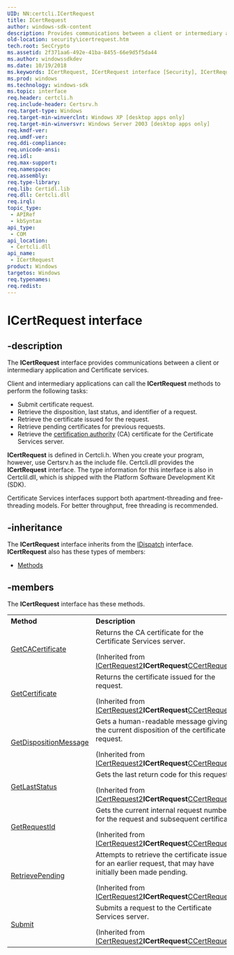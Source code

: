 ```yaml
---
UID: NN:certcli.ICertRequest
title: ICertRequest
author: windows-sdk-content
description: Provides communications between a client or intermediary application and Certificate services.
old-location: security\icertrequest.htm
tech.root: SecCrypto
ms.assetid: 2f371aa6-492e-41ba-8455-66e9d5f5da44
ms.author: windowssdkdev
ms.date: 10/19/2018
ms.keywords: ICertRequest, ICertRequest interface [Security], ICertRequest interface [Security],described, _certsrv_icertrequest, certcli/ICertRequest, security.icertrequest
ms.prod: windows
ms.technology: windows-sdk
ms.topic: interface
req.header: certcli.h
req.include-header: Certsrv.h
req.target-type: Windows
req.target-min-winverclnt: Windows XP [desktop apps only]
req.target-min-winversvr: Windows Server 2003 [desktop apps only]
req.kmdf-ver: 
req.umdf-ver: 
req.ddi-compliance: 
req.unicode-ansi: 
req.idl: 
req.max-support: 
req.namespace: 
req.assembly: 
req.type-library: 
req.lib: Certidl.lib
req.dll: Certcli.dll
req.irql: 
topic_type:
 - APIRef
 - kbSyntax
api_type:
 - COM
api_location:
 - Certcli.dll
api_name:
 - ICertRequest
product: Windows
targetos: Windows
req.typenames: 
req.redist: 
---
```


# ICertRequest interface


## -description


The <b>ICertRequest</b> interface provides communications between a client or intermediary application and Certificate services.

Client and intermediary applications can call the  <b>ICertRequest</b> methods to perform the following tasks:<ul>
<li>Submit certificate request.</li>
<li>Retrieve the disposition, last status, and identifier of a request.</li>
<li>Retrieve the certificate issued for the request.</li>
<li>Retrieve pending certificates for previous requests.</li>
<li>Retrieve the <a href="https://msdn.microsoft.com/db46def4-bfdc-4801-a57d-d568e94a2dbb">certification authority</a> (CA) certificate for the Certificate Services server.</li>
</ul>


<b>ICertRequest</b> is defined in Certcli.h. When you create your program, however, use Certsrv.h as the include file. Certcli.dll provides the <b>ICertRequest</b> interface. The type information for this interface is also in Certclil.dll, which is shipped with the Platform Software Development Kit (SDK).

Certificate Services interfaces support both apartment-threading and free-threading models. For better throughput, free threading is recommended.


## -inheritance

The <b xmlns:loc="http://microsoft.com/wdcml/l10n">ICertRequest</b> interface inherits from the <a href="ebbff4bc-36b2-4861-9efa-ffa45e013eb5">IDispatch</a> interface. <b>ICertRequest</b> also has these types of members:
<ul>
<li><a href="https://docs.microsoft.com/">Methods</a></li>
</ul>

## -members

The <b>ICertRequest</b> interface has these methods.
<table class="members" id="memberListMethods">
<tr>
<th align="left" width="37%">Method</th>
<th align="left" width="63%">Description</th>
</tr>
<tr data="inherited;">
<td align="left" width="37%">
<a href="https://msdn.microsoft.com/711fdcec-0a07-4559-a577-1eb73053dd38">GetCACertificate</a>
</td>
<td align="left" width="63%">
Returns the CA certificate for the Certificate Services server.</p> (Inherited from <a href="https://msdn.microsoft.com/8587a682-27a5-4f26-b4bb-7088e4e5d8d3">ICertRequest2</a><b>ICertRequest</b><a href="https://msdn.microsoft.com/8587a682-27a5-4f26-b4bb-7088e4e5d8d3">CCertRequest</a>)</td>
</tr>
<tr data="inherited;">
<td align="left" width="37%">
<a href="https://msdn.microsoft.com/ba8fc725-c376-4e66-8417-777ce13f2954">GetCertificate</a>
</td>
<td align="left" width="63%">
Returns the certificate issued for the request.</p> (Inherited from <a href="https://msdn.microsoft.com/8587a682-27a5-4f26-b4bb-7088e4e5d8d3">ICertRequest2</a><b>ICertRequest</b><a href="https://msdn.microsoft.com/8587a682-27a5-4f26-b4bb-7088e4e5d8d3">CCertRequest</a>)</td>
</tr>
<tr data="inherited;">
<td align="left" width="37%">
<a href="https://msdn.microsoft.com/c3639cf6-c70f-4f15-a0ed-e60abe2955cb">GetDispositionMessage</a>
</td>
<td align="left" width="63%">
Gets a human-readable message giving the current disposition of the certificate request.</p> (Inherited from <a href="https://msdn.microsoft.com/8587a682-27a5-4f26-b4bb-7088e4e5d8d3">ICertRequest2</a><b>ICertRequest</b><a href="https://msdn.microsoft.com/8587a682-27a5-4f26-b4bb-7088e4e5d8d3">CCertRequest</a>)</td>
</tr>
<tr data="inherited;">
<td align="left" width="37%">
<a href="https://msdn.microsoft.com/ebe5cfa7-6bfd-4454-9272-64e3b1bf0ae2">GetLastStatus</a>
</td>
<td align="left" width="63%">
Gets the last return code for this request.</p> (Inherited from <a href="https://msdn.microsoft.com/8587a682-27a5-4f26-b4bb-7088e4e5d8d3">ICertRequest2</a><b>ICertRequest</b><a href="https://msdn.microsoft.com/8587a682-27a5-4f26-b4bb-7088e4e5d8d3">CCertRequest</a>)</td>
</tr>
<tr data="inherited;">
<td align="left" width="37%">
<a href="https://msdn.microsoft.com/bb808834-7083-4b14-bce7-96b6fef242cc">GetRequestId</a>
</td>
<td align="left" width="63%">
Gets the current internal request number for the request and subsequent certificate.</p> (Inherited from <a href="https://msdn.microsoft.com/8587a682-27a5-4f26-b4bb-7088e4e5d8d3">ICertRequest2</a><b>ICertRequest</b><a href="https://msdn.microsoft.com/8587a682-27a5-4f26-b4bb-7088e4e5d8d3">CCertRequest</a>)</td>
</tr>
<tr data="inherited;">
<td align="left" width="37%">
<a href="https://msdn.microsoft.com/07a9ac57-f90e-4c5c-b563-8aebbcf8f42e">RetrievePending</a>
</td>
<td align="left" width="63%">
Attempts to retrieve the certificate issued for an earlier request, that may have initially been made pending.</p> (Inherited from <a href="https://msdn.microsoft.com/8587a682-27a5-4f26-b4bb-7088e4e5d8d3">ICertRequest2</a><b>ICertRequest</b><a href="https://msdn.microsoft.com/8587a682-27a5-4f26-b4bb-7088e4e5d8d3">CCertRequest</a>)</td>
</tr>
<tr data="inherited;">
<td align="left" width="37%">
<a href="https://msdn.microsoft.com/22ae8d39-3f16-4f7d-94a0-aa68b03aaa0b">Submit</a>
</td>
<td align="left" width="63%">
Submits a request to the Certificate Services server.</p> (Inherited from <a href="https://msdn.microsoft.com/8587a682-27a5-4f26-b4bb-7088e4e5d8d3">ICertRequest2</a><b>ICertRequest</b><a href="https://msdn.microsoft.com/8587a682-27a5-4f26-b4bb-7088e4e5d8d3">CCertRequest</a>)</td>
</tr>
</table> 

